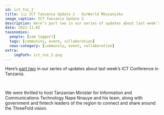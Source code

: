 ```yaml
---
id: ict_tnz_2
title: 🇹🇿 ICT Tanzania Update 2 - OurWorld Mkusanyiko
image_caption: ICT Tanzania Update 2
description: Here’s part two in our series of updates about last week’s ICT Conference in Tanzania.
date: 2022-11-02
taxonomies:
  people: [sam_taggart]
  tags: [community, event, collaboration]
  news-category: [community, event, collaboration]
extra:
    imgPath: ict_tnz_2.png
---
```


Here’s [part two](https://forum.threefold.io/t/ict-tanzania-update-2-ourworld-mkusanyiko/3459) in our series of updates about last week’s ICT Conference in Tanzania.

<br/>

We were thrilled to host Tanzanian Minister for Information and Communications Technology Nape Nnauye and his team, along with government and fintech leaders of the region to connect and share around the ThreeFold vision.